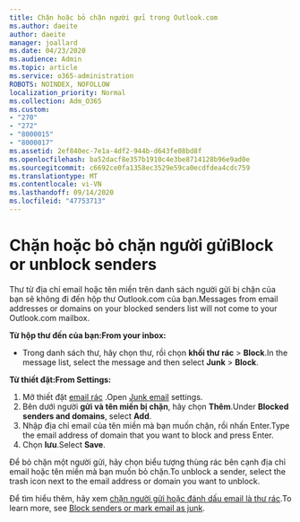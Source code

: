 ```yaml
---
title: Chặn hoặc bỏ chặn người gửi trong Outlook.com
ms.author: daeite
author: daeite
manager: joallard
ms.date: 04/23/2020
ms.audience: Admin
ms.topic: article
ms.service: o365-administration
ROBOTS: NOINDEX, NOFOLLOW
localization_priority: Normal
ms.collection: Adm_O365
ms.custom:
- "270"
- "272"
- "8000015"
- "8000017"
ms.assetid: 2ef840ec-7e1a-4df2-944b-d643fe08bd8f
ms.openlocfilehash: ba52dacf8e357b1910c4e3be8714128b96e9ad0e
ms.sourcegitcommit: c6692ce0fa1358ec3529e59ca0ecdfdea4cdc759
ms.translationtype: MT
ms.contentlocale: vi-VN
ms.lasthandoff: 09/14/2020
ms.locfileid: "47753713"
---
```

# <a name="block-or-unblock-senders"></a><span data-ttu-id="4f2e8-102">Chặn hoặc bỏ chặn người gửi</span><span class="sxs-lookup"><span data-stu-id="4f2e8-102">Block or unblock senders</span></span>

<span data-ttu-id="4f2e8-103">Thư từ địa chỉ email hoặc tên miền trên danh sách người gửi bị chặn của bạn sẽ không đi đến hộp thư Outlook.com của bạn.</span><span class="sxs-lookup"><span data-stu-id="4f2e8-103">Messages from email addresses or domains on your blocked senders list will not come to your Outlook.com mailbox.</span></span>

<span data-ttu-id="4f2e8-104">**Từ hộp thư đến của bạn:**</span><span class="sxs-lookup"><span data-stu-id="4f2e8-104">**From your inbox:**</span></span>

- <span data-ttu-id="4f2e8-105">Trong danh sách thư, hãy chọn thư, rồi chọn **khối thư rác**  >  **Block**.</span><span class="sxs-lookup"><span data-stu-id="4f2e8-105">In the message list, select the message and then select **Junk** > **Block**.</span></span>

<span data-ttu-id="4f2e8-106">**Từ thiết đặt:**</span><span class="sxs-lookup"><span data-stu-id="4f2e8-106">**From Settings:**</span></span>

1. <span data-ttu-id="4f2e8-107">Mở thiết đặt [email rác](https://outlook.live.com/mail/options/mail/junkEmail) .</span><span class="sxs-lookup"><span data-stu-id="4f2e8-107">Open [Junk email](https://outlook.live.com/mail/options/mail/junkEmail) settings.</span></span>
2. <span data-ttu-id="4f2e8-108">Bên dưới người **gửi và tên miền bị chặn**, hãy chọn **Thêm**.</span><span class="sxs-lookup"><span data-stu-id="4f2e8-108">Under **Blocked senders and domains**, select **Add**.</span></span>
3. <span data-ttu-id="4f2e8-109">Nhập địa chỉ email của tên miền mà bạn muốn chặn, rồi nhấn Enter.</span><span class="sxs-lookup"><span data-stu-id="4f2e8-109">Type the email address of domain that you want to block and press Enter.</span></span>
4. <span data-ttu-id="4f2e8-110">Chọn **lưu**.</span><span class="sxs-lookup"><span data-stu-id="4f2e8-110">Select **Save**.</span></span>

<span data-ttu-id="4f2e8-111">Để bỏ chặn một người gửi, hãy chọn biểu tượng thùng rác bên cạnh địa chỉ email hoặc tên miền mà bạn muốn bỏ chặn.</span><span class="sxs-lookup"><span data-stu-id="4f2e8-111">To unblock a sender, select the trash icon next to the email address or domain you want to unblock.</span></span>

<span data-ttu-id="4f2e8-112">Để tìm hiểu thêm, hãy xem [chặn người gửi hoặc đánh dấu email là thư rác](https://support.office.com/article/a3ece97b-82f8-4a5e-9ac3-e92fa6427ae4?wt.mc_id=Office_Outlook_com_Alchemy).</span><span class="sxs-lookup"><span data-stu-id="4f2e8-112">To learn more, see [Block senders or mark email as junk](https://support.office.com/article/a3ece97b-82f8-4a5e-9ac3-e92fa6427ae4?wt.mc_id=Office_Outlook_com_Alchemy).</span></span>